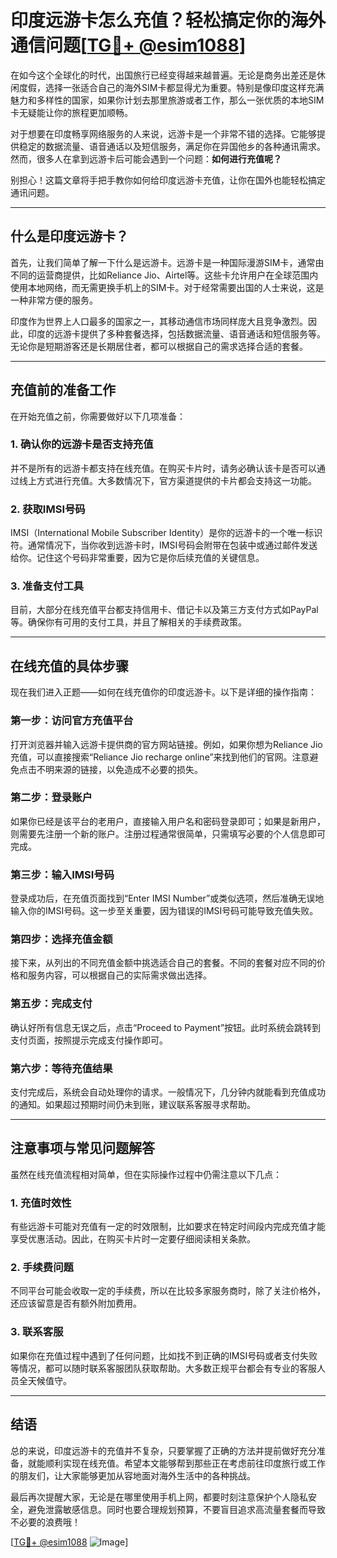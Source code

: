 # 印度远游卡怎么充值？轻松搞定你的海外通信问题[[TG💪+ @esim1088](https://t.me/s/esim1088)]

在如今这个全球化的时代，出国旅行已经变得越来越普遍。无论是商务出差还是休闲度假，选择一张适合自己的海外SIM卡都显得尤为重要。特别是像印度这样充满魅力和多样性的国家，如果你计划去那里旅游或者工作，那么一张优质的本地SIM卡无疑能让你的旅程更加顺畅。

对于想要在印度畅享网络服务的人来说，远游卡是一个非常不错的选择。它能够提供稳定的数据流量、语音通话以及短信服务，满足你在异国他乡的各种通讯需求。然而，很多人在拿到远游卡后可能会遇到一个问题：**如何进行充值呢？**

别担心！这篇文章将手把手教你如何给印度远游卡充值，让你在国外也能轻松搞定通讯问题。

---

## 什么是印度远游卡？

首先，让我们简单了解一下什么是远游卡。远游卡是一种国际漫游SIM卡，通常由不同的运营商提供，比如Reliance Jio、Airtel等。这些卡允许用户在全球范围内使用本地网络，而无需更换手机上的SIM卡。对于经常需要出国的人士来说，这是一种非常方便的服务。

印度作为世界上人口最多的国家之一，其移动通信市场同样庞大且竞争激烈。因此，印度的远游卡提供了多种套餐选择，包括数据流量、语音通话和短信服务等。无论你是短期游客还是长期居住者，都可以根据自己的需求选择合适的套餐。

---

## 充值前的准备工作

在开始充值之前，你需要做好以下几项准备：

### 1. 确认你的远游卡是否支持充值
并不是所有的远游卡都支持在线充值。在购买卡片时，请务必确认该卡是否可以通过线上方式进行充值。大多数情况下，官方渠道提供的卡片都会支持这一功能。

### 2. 获取IMSI号码
IMSI（International Mobile Subscriber Identity）是你的远游卡的一个唯一标识符。通常情况下，当你收到远游卡时，IMSI号码会附带在包装中或通过邮件发送给你。记住这个号码非常重要，因为它是你后续充值的关键信息。

### 3. 准备支付工具
目前，大部分在线充值平台都支持信用卡、借记卡以及第三方支付方式如PayPal等。确保你有可用的支付工具，并且了解相关的手续费政策。

---

## 在线充值的具体步骤

现在我们进入正题——如何在线充值你的印度远游卡。以下是详细的操作指南：

### 第一步：访问官方充值平台
打开浏览器并输入远游卡提供商的官方网站链接。例如，如果你想为Reliance Jio充值，可以直接搜索“Reliance Jio recharge online”来找到他们的官网。注意避免点击不明来源的链接，以免造成不必要的损失。

### 第二步：登录账户
如果你已经是该平台的老用户，直接输入用户名和密码登录即可；如果是新用户，则需要先注册一个新的账户。注册过程通常很简单，只需填写必要的个人信息即可完成。

### 第三步：输入IMSI号码
登录成功后，在充值页面找到“Enter IMSI Number”或类似选项，然后准确无误地输入你的IMSI号码。这一步至关重要，因为错误的IMSI号码可能导致充值失败。

### 第四步：选择充值金额
接下来，从列出的不同充值金额中挑选适合自己的套餐。不同的套餐对应不同的价格和服务内容，可以根据自己的实际需求做出选择。

### 第五步：完成支付
确认好所有信息无误之后，点击“Proceed to Payment”按钮。此时系统会跳转到支付页面，按照提示完成支付操作即可。

### 第六步：等待充值结果
支付完成后，系统会自动处理你的请求。一般情况下，几分钟内就能看到充值成功的通知。如果超过预期时间仍未到账，建议联系客服寻求帮助。

---

## 注意事项与常见问题解答

虽然在线充值流程相对简单，但在实际操作过程中仍需注意以下几点：

### 1. 充值时效性
有些远游卡可能对充值有一定的时效限制，比如要求在特定时间段内完成充值才能享受优惠活动。因此，在购买卡片时一定要仔细阅读相关条款。

### 2. 手续费问题
不同平台可能会收取一定的手续费，所以在比较多家服务商时，除了关注价格外，还应该留意是否有额外附加费用。

### 3. 联系客服
如果你在充值过程中遇到了任何问题，比如找不到正确的IMSI号码或者支付失败等情况，都可以随时联系客服团队获取帮助。大多数正规平台都会有专业的客服人员全天候值守。

---

## 结语

总的来说，印度远游卡的充值并不复杂，只要掌握了正确的方法并提前做好充分准备，就能顺利实现在线充值。希望本文能够帮到那些正在考虑前往印度旅行或工作的朋友们，让大家能够更加从容地面对海外生活中的各种挑战。

最后再次提醒大家，无论是在哪里使用手机上网，都要时刻注意保护个人隐私安全，避免泄露敏感信息。同时也要合理规划预算，不要盲目追求高流量套餐而导致不必要的浪费哦！

[[TG💪+ @esim1088](https://t.me/s/esim1088) ![Image](https://i.postimg.cc/4NQfJmqS/Snipaste-2025-05-13-00-14-12.png)]